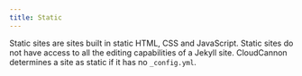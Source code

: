 ```yaml
---
title: Static
---
```


Static sites are sites built in static HTML, CSS and JavaScript. Static sites do not have access to all the editing capabilities of a Jekyll site. CloudCannon determines a site as static if it has no `_config.yml`.

